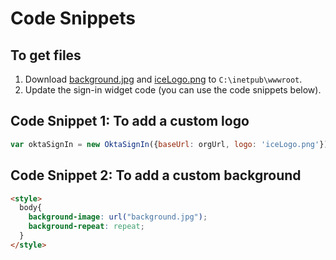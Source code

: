 # Code Snippets

## To get files

1. Download [background.jpg](background.jpg) and [iceLogo.png](iceLogo.png) to `C:\inetpub\wwwroot`.
2. Update the sign-in widget code (you can use the code snippets below).

## Code Snippet 1: To add a custom logo

```javascript
var oktaSignIn = new OktaSignIn({baseUrl: orgUrl, logo: 'iceLogo.png'});
```

## Code Snippet 2: To add a custom background

```html
<style>
  body{
    background-image: url("background.jpg");
    background-repeat: repeat;
  }
</style>
```

